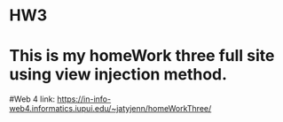 # HW3

# This is my homeWork three full site using view injection method.

#Web 4 link: https://in-info-web4.informatics.iupui.edu/~jatyjenn/homeWorkThree/
